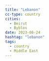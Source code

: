 ```yaml
---
title: "Lebanon"
cc-type: country
cities:
  - Beirut
  - Byblos
date: 2023-06-24
hashtag: "lebanon"
tags:
  - country
  - Middle East
---
```

